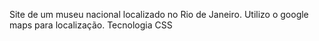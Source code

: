 Site de um museu nacional localizado no Rio de Janeiro. Utilizo o google maps para localização.
Tecnologia CSS
